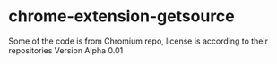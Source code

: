 # chrome-extension-getsource
Some of the code is from Chromium repo, license is according to their repositories
Version Alpha 0.01
